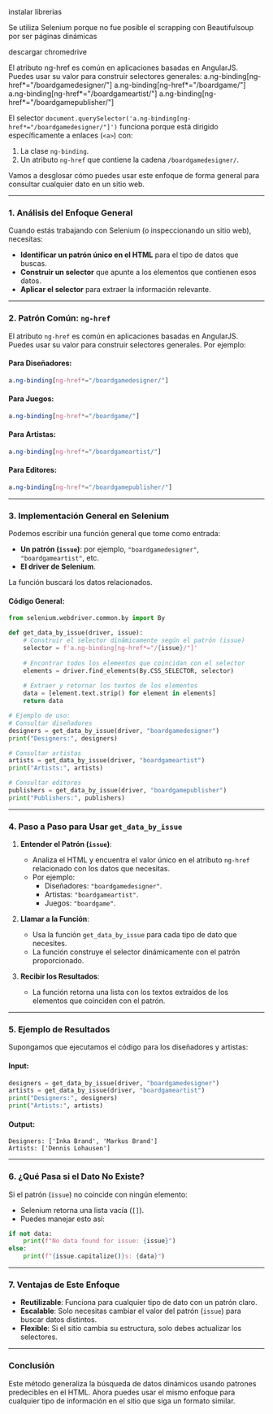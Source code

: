 instalar librerias

Se utiliza Selenium porque no fue posible el scrapping con Beautifulsoup por ser páginas dinámicas

descargar chromedrive

El atributo ng-href es común en aplicaciones basadas en AngularJS. Puedes usar su valor para construir selectores generales:
a.ng-binding[ng-href*="/boardgamedesigner/"]
a.ng-binding[ng-href*="/boardgame/"]
a.ng-binding[ng-href*="/boardgameartist/"]
a.ng-binding[ng-href*="/boardgamepublisher/"]

El selector `document.querySelector('a.ng-binding[ng-href*="/boardgamedesigner/"]')` funciona porque está dirigido específicamente a enlaces (`<a>`) con:

1. La clase `ng-binding`.
2. Un atributo `ng-href` que contiene la cadena `/boardgamedesigner/`.

Vamos a desglosar cómo puedes usar este enfoque de forma general para consultar cualquier dato en un sitio web.

---

### **1. Análisis del Enfoque General**

Cuando estás trabajando con Selenium (o inspeccionando un sitio web), necesitas:
- **Identificar un patrón único en el HTML** para el tipo de datos que buscas.
- **Construir un selector** que apunte a los elementos que contienen esos datos.
- **Aplicar el selector** para extraer la información relevante.

---

### **2. Patrón Común: `ng-href`**
El atributo `ng-href` es común en aplicaciones basadas en AngularJS. Puedes usar su valor para construir selectores generales. Por ejemplo:

#### Para Diseñadores:
```css
a.ng-binding[ng-href*="/boardgamedesigner/"]
```

#### Para Juegos:
```css
a.ng-binding[ng-href*="/boardgame/"]
```

#### Para Artistas:
```css
a.ng-binding[ng-href*="/boardgameartist/"]
```

#### Para Editores:
```css
a.ng-binding[ng-href*="/boardgamepublisher/"]
```

---

### **3. Implementación General en Selenium**

Podemos escribir una función general que tome como entrada:
- **Un patrón (`issue`)**: por ejemplo, `"boardgamedesigner"`, `"boardgameartist"`, etc.
- **El driver de Selenium**.

La función buscará los datos relacionados.

#### Código General:
```python
from selenium.webdriver.common.by import By

def get_data_by_issue(driver, issue):
    # Construir el selector dinámicamente según el patrón (issue)
    selector = f'a.ng-binding[ng-href*="/{issue}/"]'
    
    # Encontrar todos los elementos que coincidan con el selector
    elements = driver.find_elements(By.CSS_SELECTOR, selector)
    
    # Extraer y retornar los textos de los elementos
    data = [element.text.strip() for element in elements]
    return data

# Ejemplo de uso:
# Consultar diseñadores
designers = get_data_by_issue(driver, "boardgamedesigner")
print("Designers:", designers)

# Consultar artistas
artists = get_data_by_issue(driver, "boardgameartist")
print("Artists:", artists)

# Consultar editores
publishers = get_data_by_issue(driver, "boardgamepublisher")
print("Publishers:", publishers)
```

---

### **4. Paso a Paso para Usar `get_data_by_issue`**
1. **Entender el Patrón (`issue`)**:
   - Analiza el HTML y encuentra el valor único en el atributo `ng-href` relacionado con los datos que necesitas.
   - Por ejemplo:
     - Diseñadores: `"boardgamedesigner"`.
     - Artistas: `"boardgameartist"`.
     - Juegos: `"boardgame"`.

2. **Llamar a la Función**:
   - Usa la función `get_data_by_issue` para cada tipo de dato que necesites.
   - La función construye el selector dinámicamente con el patrón proporcionado.

3. **Recibir los Resultados**:
   - La función retorna una lista con los textos extraídos de los elementos que coinciden con el patrón.

---

### **5. Ejemplo de Resultados**
Supongamos que ejecutamos el código para los diseñadores y artistas:

#### Input:
```python
designers = get_data_by_issue(driver, "boardgamedesigner")
artists = get_data_by_issue(driver, "boardgameartist")
print("Designers:", designers)
print("Artists:", artists)
```

#### Output:
```
Designers: ['Inka Brand', 'Markus Brand']
Artists: ['Dennis Lohausen']
```

---

### **6. ¿Qué Pasa si el Dato No Existe?**
Si el patrón (`issue`) no coincide con ningún elemento:
- Selenium retorna una lista vacía (`[]`).
- Puedes manejar esto así:
```python
if not data:
    print(f"No data found for issue: {issue}")
else:
    print(f"{issue.capitalize()}s: {data}")
```

---

### **7. Ventajas de Este Enfoque**
- **Reutilizable**: Funciona para cualquier tipo de dato con un patrón claro.
- **Escalable**: Solo necesitas cambiar el valor del patrón (`issue`) para buscar datos distintos.
- **Flexible**: Si el sitio cambia su estructura, solo debes actualizar los selectores.

---

### **Conclusión**
Este método generaliza la búsqueda de datos dinámicos usando patrones predecibles en el HTML. Ahora puedes usar el mismo enfoque para cualquier tipo de información en el sitio que siga un formato similar.